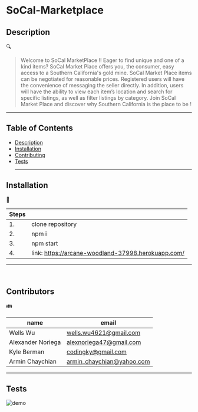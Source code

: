 # SoCal-Marketplace
  
## Description
🔍 
> Welcome to SoCal MarketPlace !!  Eager to find unique and one of a kind items? SoCal Market Place offers you, the consumer, easy access to a Southern California's gold mine. SoCal Market Place items can be negotiated for reasonable prices. Registered users will have the convenience of messaging the seller directly. In addition,  users will have the ability to view each item’s location and search for specific listings, as well as filter listings by category. Join SoCal Market Place and discover why Southern California is the place to be !
  - - -
## Table of Contents
- [Description](#description)
- [Installation](#installation)
- [Contributing](#contributing)
- [Tests](#tests)
  - - -
## Installation
💾 
> 
| Steps      |  |
| ----------- | ----------- |
|1.      | clone repository       |
|2.   | npm i        |
|3. | npm start|
|4. | link: https://arcane-woodland-37998.herokuapp.com/ |
  - - -
<br />

## Contributors
👪 
>
| name     | email |
| ----------- | ----------- |
|Wells Wu     |   wells.wu4621@gmail.com  |
|Alexander Noriega   | alexnoriega47@gmail.com       |
|Kyle Berman |  codingky@gmail.com|
|Armin Chaychian |  armin_chaychian@yahoo.com|

  - - -

  ## Tests

>
 ![demo](asset/demo.gif)